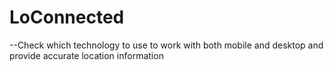 ﻿# LoConnected

--Check which technology to use to work with both mobile and desktop and provide accurate location information
